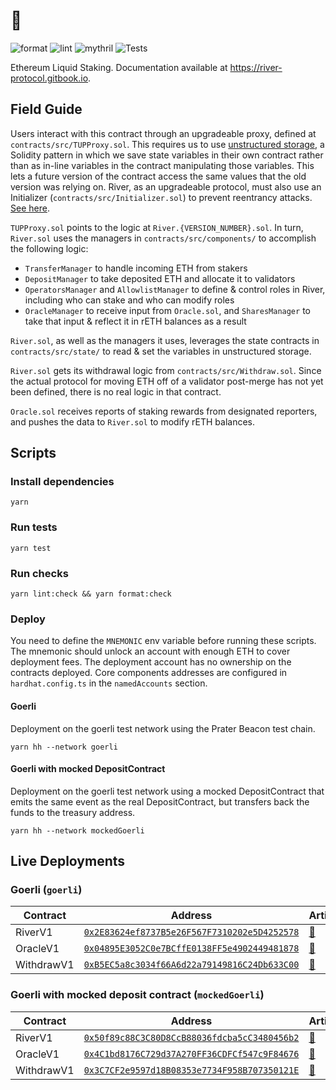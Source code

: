 # 🌊
![format](https://github.com/River-Protocol/river-contracts/actions/workflows/Format.yaml/badge.svg)
![lint](https://github.com/River-Protocol/river-contracts/actions/workflows/Lint.yaml/badge.svg)
![mythril](https://github.com/River-Protocol/river-contracts/actions/workflows/Mythril.yaml/badge.svg)
![Tests](https://github.com/River-Protocol/river-contracts/actions/workflows/Tests.yaml/badge.svg)

Ethereum Liquid Staking. Documentation available at https://river-protocol.gitbook.io.

## Field Guide
Users interact with this contract through an upgradeable proxy, defined at `contracts/src/TUPProxy.sol`. This requires us to use [unstructured storage](https://blog.openzeppelin.com/upgradeability-using-unstructured-storage/), a Solidity pattern in which we save state variables in their own contract rather than as in-line variables in the contract manipulating those variables. This lets a future version of the contract access the same values that the old version was relying on. River, as an upgradeable protocol, must also use an Initializer (`contracts/src/Initializer.sol`) to prevent reentrancy attacks. [See here](https://docs.openzeppelin.com/upgrades-plugins/1.x/writing-upgradeable#initializers).

`TUPProxy.sol` points to the logic at `River.{VERSION_NUMBER}.sol`. In turn, `River.sol` uses the managers in `contracts/src/components/` to accomplish the following logic:

- `TransferManager` to handle incoming ETH from stakers
- `DepositManager` to take deposited ETH and allocate it to validators
- `OperatorsManager` and `AllowlistManager` to define & control roles in River, including who can stake and who can modify roles
- `OracleManager` to receive input from `Oracle.sol`, and `SharesManager` to take that input & reflect it in rETH balances as a result

`River.sol`, as well as the managers it uses, leverages the state contracts in `contracts/src/state/` to read & set the variables in unstructured storage.

`River.sol` gets its withdrawal logic from `contracts/src/Withdraw.sol`. Since the actual protocol for moving ETH off of a validator post-merge has not yet been defined, there is no real logic in that contract.

`Oracle.sol` receives reports of staking rewards from designated reporters, and pushes the data to `River.sol` to modify rETH balances.

## Scripts

### Install dependencies

```
yarn
```

### Run tests

```
yarn test
```

### Run checks

```
yarn lint:check && yarn format:check
```

### Deploy

You need to define the `MNEMONIC` env variable before running these scripts. The mnemonic should unlock an account with enough ETH to cover deployment fees. The deployment account has no ownership on the contracts deployed. Core components addresses are configured in `hardhat.config.ts` in the `namedAccounts` section.

#### Goerli

Deployment on the goerli test network using the Prater Beacon test chain.

```
yarn hh --network goerli
```

#### Goerli with mocked DepositContract

Deployment on the goerli test network using a mocked DepositContract that emits the same event as the real DepositContract, but transfers back the funds to the treasury address.

```
yarn hh --network mockedGoerli
```

## Live Deployments

### Goerli (`goerli`)

| Contract | Address | Artifact |
|---|---|---|
| RiverV1  | [`0x2E83624ef8737B5e26F567F7310202e5D4252578`](https://goerli.etherscan.io/address/0x2E83624ef8737B5e26F567F7310202e5D4252578) | [📜](./deployments/goerli/RiverV1.json) |
| OracleV1  | [`0x04895E3052C0e7BCffE0138FF5e4902449481878`](https://goerli.etherscan.io/address/0x04895E3052C0e7BCffE0138FF5e4902449481878)  | [📜](./deployments/goerli/OracleV1.json) |
|  WithdrawV1 | [`0xB5EC5a8c3034f66A6d22a79149816C24Db633C00`](https://goerli.etherscan.io/address/0xB5EC5a8c3034f66A6d22a79149816C24Db633C00)  | [📜](./deployments/goerli/WithdrawV1.json) |

### Goerli with mocked deposit contract (`mockedGoerli`)

| Contract | Address | Artifact |
|---|---|---|
| RiverV1  | [`0x50f89c88C3C80D8CcB88036fdcba5cC3480456b2`](https://goerli.etherscan.io/address/0x50f89c88C3C80D8CcB88036fdcba5cC3480456b2) | [📜](./deployments/mockedGoerli/RiverV1.json) |
| OracleV1  | [`0x4C1bd8176C729d37A270FF36CDFCf547c9F84676`](https://goerli.etherscan.io/address/0x4C1bd8176C729d37A270FF36CDFCf547c9F84676)  | [📜](./deployments/mockedGoerli/OracleV1.json) |
|  WithdrawV1 | [`0x3C7CF2e9597d18B08353e7734F958B707350121E`](https://goerli.etherscan.io/address/0x3C7CF2e9597d18B08353e7734F958B707350121E)  | [📜](./deployments/mockedGoerli/WithdrawV1.json) |
